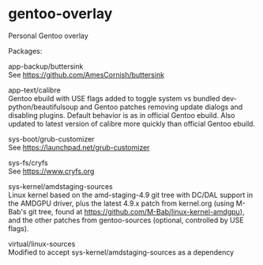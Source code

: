 # gentoo-overlay
Personal Gentoo overlay

Packages:

app-backup/buttersink  
See https://github.com/AmesCornish/buttersink

app-text/calibre  
Gentoo ebuild with USE flags added to toggle system vs bundled
dev-python/beautifulsoup and Gentoo patches removing update dialogs and
disabling plugins. Default behavior is as in official Gentoo ebuild. Also
updated to latest version of calibre more quickly than official Gentoo ebuild.

sys-boot/grub-customizer  
See https://launchpad.net/grub-customizer

sys-fs/cryfs  
See https://www.cryfs.org

sys-kernel/amdstaging-sources  
Linux kernel based on the amd-staging-4.9 git tree with DC/DAL support in the
AMDGPU driver, plus the latest 4.9.x patch from kernel.org (using M-Bab's git
tree, found at https://github.com/M-Bab/linux-kernel-amdgpu), and the other
patches from gentoo-sources (optional, controlled by USE flags).

virtual/linux-sources  
Modified to accept sys-kernel/amdstaging-sources as a dependency

